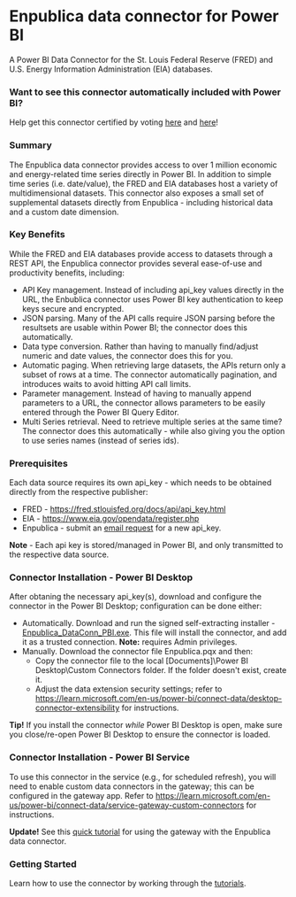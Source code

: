 # Enpublica data connector for Power BI
A Power BI Data Connector for the St. Louis Federal Reserve (FRED) and U.S. Energy Information Administration (EIA) databases.

### Want to see this connector automatically included with Power BI?
Help get this connector certified by voting <a href="https://ideas.fabric.microsoft.com/ideas/idea/?ideaid=437ab693-4155-ed11-a76e-0003ff4534c2">here</a> and <a href="https://ideas.fabric.microsoft.com/ideas/idea/?ideaid=18f4857d-5269-412e-b093-a036b52c3fa1">here</a>!

### Summary
The Enpublica data connector provides access to over 1 million economic and energy-related time series directly in Power BI.  In addition to simple time series (i.e. date/value), the FRED and EIA databases host a variety of multidimensional datasets.  This connector also exposes a small set of supplemental datasets directly from Enpublica - including historical data and a custom date dimension.

### Key Benefits
While the FRED and EIA databases provide access to datasets through a REST API, the Enpublica connector provides several ease-of-use and productivity benefits, including:
*  API Key management.  Instead of including api_key values directly in the URL, the Enbublica connector uses Power BI key authentication to keep keys secure and encrypted.
*  JSON parsing.  Many of the API calls require JSON parsing before the resultsets are usable within Power BI; the connector does this automatically.
*  Data type conversion.  Rather than having to manually find/adjust numeric and date values, the connector does this for you.
*  Automatic paging.  When retrieving large datasets, the APIs return only a subset of rows at a time.  The connector automatically pagination, and introduces waits to avoid hitting API call limits.
*  Parameter management.  Instead of having to manually append parameters to a URL, the connector allows parameters to be easily entered through the Power BI Query Editor.
*  Multi Series retrieval.  Need to retrieve multiple series at the same time?  The connector does this automatically - while also giving you the option to use series names (instead of series ids).

### Prerequisites
Each data source requires its own api_key - which needs to be obtained directly from the respective publisher:
* FRED - https://fred.stlouisfed.org/docs/api/api_key.html
* EIA - https://www.eia.gov/opendata/register.php
* Enpublica - submit an <a href="mailto:Support@enpublica.com?subject=New%20API_KEY%20Request&body=Hello%2C%20I%20would%20like%20to%20request%20a%20new%20api_key.%0A%0A%3CNewKeyRequestV1%20DO%20NOT%20MODIFY%20THIS%20LINE%3E">email request</a> for a new api_key.

**Note** - Each api key is stored/managed in Power BI, and only transmitted to the respective data source.

### Connector Installation - Power BI Desktop
After obtaning the necessary api_key(s), download and configure the connector in the Power BI Desktop; configuration can be done either:
* Automatically.  Download and run the signed self-extracting installer - <a href="https://github.com/tylerchessman/PBI_FRED_EIA/raw/main/Enpublica_DataConn_PBI.exe">Enpublica_DataConn_PBI.exe</a>.  This file will install the connector, and add it as a trusted connection. **Note:** requires Admin privileges.
* Manually.  Download the connector file Enpublica.pqx and then:
    * Copy the connector file to the local [Documents]\Power BI Desktop\Custom Connectors folder. If the folder doesn't exist, create it.
    * Adjust the data extension security settings; refer to https://learn.microsoft.com/en-us/power-bi/connect-data/desktop-connector-extensibility for instructions.

**Tip!**  If you install the connector _while_ Power BI Desktop is open, make sure you close/re-open Power BI Desktop to ensure the connector is loaded.

### Connector Installation - Power BI Service
To use this connector in the service (e.g., for scheduled refresh), you will need to enable custom data connectors in the gateway; this can be configured in the gateway app. Refer to https://learn.microsoft.com/en-us/power-bi/connect-data/service-gateway-custom-connectors for instructions.

**Update!**  See this <a href="./Tutorials/5_DataRefresh/Enpublica_DC_ForPBI_TGateway.pdf">quick tutorial</a> for using the gateway with the Enpublica data connector.

### Getting Started
Learn how to use the connector by working through the <a href="./Tutorials">tutorials</a>.


